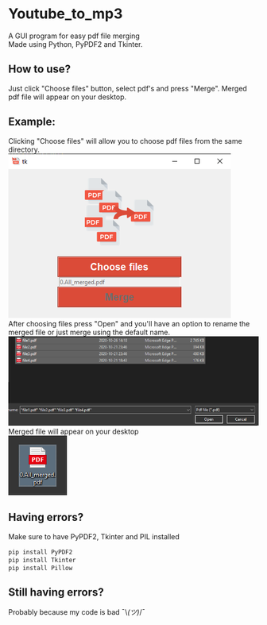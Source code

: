 # Youtube_to_mp3

A GUI program for easy pdf file merging <br />
Made using Python, PyPDF2 and Tkinter. <br />

## How to use?
Just click "Choose files" button, select pdf's and press "Merge". Merged pdf file will appear on your desktop.

## Example:
Clicking "Choose files" will allow you to choose pdf files from the same directory.<br />
<img src="Images\PDF_merge_picture1.png"/> <br />
After choosing files press "Open" and you'll have an option to rename the merged file or just merge using the default name.<br />
<img src="Images\PDF_merge_picture2.png"/> <br />
Merged file will appear on your desktop<br />
<img src="Images\PDF_merge_picture3.png"/> <br />


## Having errors?
Make sure to have PyPDF2, Tkinter and PIL installed 
<pre><code>pip install PyPDF2 
pip install Tkinter 
pip install Pillow
</code></pre>


## Still having errors?
Probably because my code is bad ¯\\_(ツ)_/¯ 
